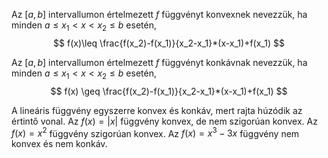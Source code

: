 Az $[a, b]$ intervallumon értelmezett $f$ függvényt konvexnek nevezzük, ha minden $a \leq x_1 < x < x_2 \leq b$ esetén,
$$
f(x)\leq \frac{f(x_2)-f(x_1)}{x_2-x_1}*(x-x_1)+f(x_1)
$$

Az $[a,b]$ intervallumon értelmezett $f$ függvényt konkávnak  nevezzük, ha minden $a \leq x_1 < x < x_2 \leq b$ esetén,
$$
f(x) \geq \frac{f(x_2)-f(x_1)}{x_2-x_1}*(x-x_1)+f(x_1)
$$

A lineáris függvény egyszerre konvex és konkáv, mert rajta húzódik az értintő vonal.
Az $f(x) = |x|$ függvény konvex, de nem szigorúan konvex.
Az $f(x) = x^2$ függvény szigorúan konvex.
Az $f(x) = x^3-3x$ függvény nem konvex és nem konkáv.